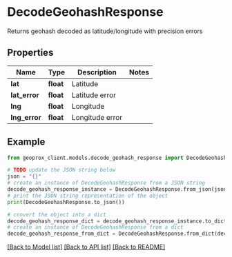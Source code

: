 # DecodeGeohashResponse

Returns geohash decoded as latitude/longitude with precision errors

## Properties

Name | Type | Description | Notes
------------ | ------------- | ------------- | -------------
**lat** | **float** | Latitude | 
**lat_error** | **float** | Latitude error | 
**lng** | **float** | Longitude | 
**lng_error** | **float** | Longitude error | 

## Example

```python
from geoprox_client.models.decode_geohash_response import DecodeGeohashResponse

# TODO update the JSON string below
json = "{}"
# create an instance of DecodeGeohashResponse from a JSON string
decode_geohash_response_instance = DecodeGeohashResponse.from_json(json)
# print the JSON string representation of the object
print(DecodeGeohashResponse.to_json())

# convert the object into a dict
decode_geohash_response_dict = decode_geohash_response_instance.to_dict()
# create an instance of DecodeGeohashResponse from a dict
decode_geohash_response_from_dict = DecodeGeohashResponse.from_dict(decode_geohash_response_dict)
```
[[Back to Model list]](../README.md#documentation-for-models) [[Back to API list]](../README.md#documentation-for-api-endpoints) [[Back to README]](../README.md)



